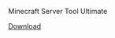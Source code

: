 Minecraft Server Tool Ultimate

[Download](https://github.com/nopro200/minecraftservertoolultimate/releases/download/1.1/Minecraft-Server-Tool-Ultimate1.1.exe)
